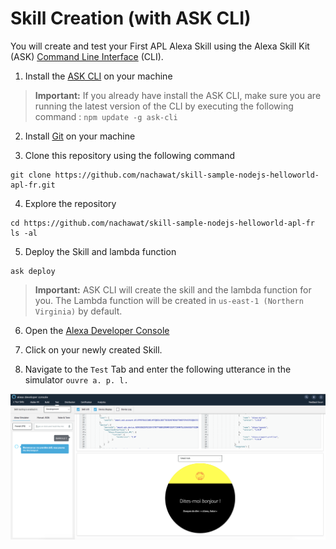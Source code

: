 # Skill Creation (with ASK CLI)

You will create and test your First APL Alexa Skill using the Alexa Skill Kit (ASK) [Command Line Interface](https://developer.amazon.com/fr/docs/smapi/quick-start-alexa-skills-kit-command-line-interface.html) (CLI).

1. Install the [ASK CLI](https://developer.amazon.com/fr/docs/smapi/quick-start-alexa-skills-kit-command-line-interface.html) on your machine

> **Important:** If you already have install the ASK CLI, make sure you are running the latest version of the CLI by executing the following command : `npm update -g ask-cli`

2. Install [Git](https://www.atlassian.com/git/tutorials/install-git) on your machine

3. Clone this repository using the following command

```
git clone https://github.com/nachawat/skill-sample-nodejs-helloworld-apl-fr.git
```

4. Explore the repository

```
cd https://github.com/nachawat/skill-sample-nodejs-helloworld-apl-fr
ls -al
```

5. Deploy the Skill and lambda function

```
ask deploy
```

> **Important:** ASK CLI will create the skill and the lambda function for you. The Lambda function will be created in `us-east-1 (Northern Virginia)` by default.

6. Open the [Alexa Developer Console](https://developer.amazon.com/alexa/console/ask)

7. Click on your newly created Skill.

8. Navigate to the `Test` Tab and enter the following utterance in the simulator ```ouvre a. p. l.```

![skill_test_simulator](./images/simulator-hint-transformer.png)

